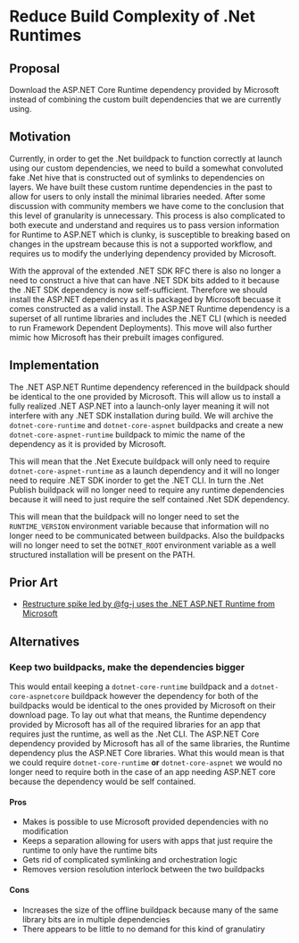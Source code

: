 # Reduce Build Complexity of .Net Runtimes

## Proposal

Download the ASP.NET Core Runtime dependency provided by Microsoft instead of
combining the custom built dependencies that we are currently using.

## Motivation

Currently, in order to get the .Net buildpack to function correctly at
launch using our custom dependencies, we need to build a somewhat convoluted
fake .Net hive that is constructed out of symlinks to dependencies on layers.
We have built these custom runtime dependencies in the past to allow for users
to only install the minimal libraries needed. After some discussion with
community members we have come to the conclusion that this level of granularity
is unnecessary. This process is also complicated to both execute and understand
and requires us to pass version information for Runtime to ASP.NET which is
clunky, is susceptible to breaking based on changes in the upstream because
this is not a supported workflow, and requires us to modify the underlying
dependency provided by Microsoft.

With the approval of the extended .NET SDK RFC there is also no longer a need
to construct a hive that can have .NET SDK bits added to it because the .NET
SDK dependency is now self-sufficient. Therefore we should install the ASP.NET
dependency as it is packaged by Microsoft becuase it comes constructed as a
valid install. The ASP.NET Runtime dependency is a superset of all runtime
libraries and includes the .NET CLI (which is needed to run Framework Dependent
Deployments). This move will also further mimic how Microsoft has their
prebuilt images configured.

## Implementation

The .NET ASP.NET Runtime dependency referenced in the buildpack should be
identical to the one provided by Microsoft. This will allow us to install a
fully realized .NET ASP.NET into a launch-only layer meaning it will not
interfere with any .NET SDK installation during build. We will archive the
`dotnet-core-runtime` and `dotnet-core-aspnet` buildpacks and create a new
`dotnet-core-aspnet-runtime` buildpack to mimic the name of the dependency as
it is provided by Microsoft.

This will mean that the .Net Execute buildpack will only need to require
`dotnet-core-aspnet-runtime` as a launch dependency and it will no longer need
to require  .NET SDK inorder to get the .NET CLI. In turn the .Net Publish
buildpack will no longer need to require any runtime dependencies because it
will need to just require the self contained .Net SDK dependency.

This will mean that the buildpack will no longer need to set the
`RUNTIME_VERSION` environment variable because that information will no longer
need to be communicated between buildpacks. Also the buildpacks will no longer
need to set the `DOTNET_ROOT` environment variable as a well structured
installation will be present on the PATH.

## Prior Art

* [Restructure spike led by @fg-j uses the .NET ASP.NET Runtime from Microsoft](https://github.com/paketo-buildpacks/dotnet-core/pull/727)

## Alternatives

### Keep two buildpacks, make the dependencies bigger
This would entail keeping a `dotnet-core-runtime` buildpack and a
`dotnet-core-aspnetcore` buildpack however the dependency for both of the
buildpacks would be identical to the ones provided by Microsoft on their
download page. To lay out what that means, the Runtime dependency provided by
Microsoft has all of the required libraries for an app that requires just the
runtime, as well as the .Net CLI. The ASP.NET Core dependency provided by
Microsoft has all of the same libraries, the Runtime dependency plus the
ASP.NET Core libraries. What this would mean is that we could require
`dotnet-core-runtime` **or** `dotnet-core-aspnet` we would no longer need to
require both in the case of an app needing ASP.NET core because the dependency
would be self contained.

#### Pros
- Makes is possible to use Microsoft provided dependencies with no modification
- Keeps a separation allowing for users with apps that just require the runtime to only have the runtime bits
- Gets rid of complicated symlinking and orchestration logic
- Removes version resolution interlock between the two buildpacks
#### Cons
- Increases the size of the offline buildpack because many of the same library bits are in multiple dependencies
- There appears to be little to no demand for this kind of granulatiry
